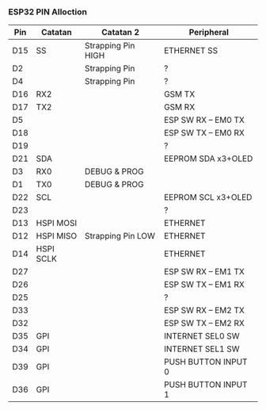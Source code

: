 ### ESP32 PIN Alloction

| Pin | Catatan   | Catatan 2          | Peripheral         |
|-----|-----------|--------------------|--------------------|
| D15 | SS        | Strapping Pin HIGH | ETHERNET SS        |
| D2  |           | Strapping Pin      | ?                  |
| D4  |           | Strapping Pin      | ?                  |
| D16 | RX2       |                    | GSM TX             |
| D17 | TX2       |                    | GSM RX             |
| D5  |           |                    | ESP SW RX – EM0 TX |
| D18 |           |                    | ESP SW TX – EM0 RX |
| D19 |           |                    | ?                  |
| D21 | SDA       |                    | EEPROM SDA x3+OLED |
| D3  | RX0       | DEBUG & PROG       |                    |
| D1  | TX0       | DEBUG & PROG       |                    |
| D22 | SCL       |                    | EEPROM SCL x3+OLED |
| D23 |           |                    | ?                  |
| D13 | HSPI MOSI |                    | ETHERNET           |
| D12 | HSPI MISO | Strapping Pin LOW  | ETHERNET           |
| D14 | HSPI SCLK |                    | ETHERNET           |
| D27 |           |                    | ESP SW RX – EM1 TX |
| D26 |           |                    | ESP SW TX – EM1 RX |
| D25 |           |                    | ?                  |
| D33 |           |                    | ESP SW RX – EM2 TX |
| D32 |           |                    | ESP SW TX – EM2 RX |
| D35 | GPI       |                    | INTERNET SEL0 SW   |
| D34 | GPI       |                    | INTERNET SEL1 SW   |
| D39 | GPI       |                    | PUSH BUTTON INPUT 0|
| D36 | GPI       |                    | PUSH BUTTON INPUT 1|